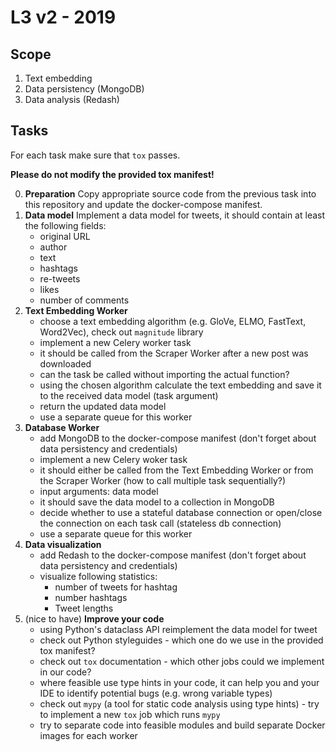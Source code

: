 # L3 v2 - 2019

## Scope
1. Text embedding
2. Data persistency (MongoDB)
3. Data analysis (Redash)

## Tasks

For each task make sure that `tox` passes.

**Please do not modify the provided tox manifest!**

0. **Preparation** Copy appropriate source code from the previous task into this repository and update the docker-compose manifest.
1. **Data model** Implement a data model for tweets, it should contain at least the following fields:
    - original URL
    - author
    - text
    - hashtags
    - re-tweets
    - likes
    - number of comments
2. **Text Embedding Worker**
    - choose a text embedding algorithm (e.g. GloVe, ELMO, FastText, Word2Vec), check out `magnitude` library
    - implement a new Celery worker task
    - it should be called from the Scraper Worker after a new post was downloaded
    - can the task be called without importing the actual function?
    - using the chosen algorithm calculate the text embedding and save it to the received data model (task argument)
    - return the updated data model
    - use a separate queue for this worker
3. **Database Worker**
    - add MongoDB to the docker-compose manifest (don't forget about data persistency and credentials)
    - implement a new Celery woker task
    - it should either be called from the Text Embedding Worker or from the Scraper Worker (how to call multiple task sequentially?)
    - input arguments: data model
    - it should save the data model to a collection in MongoDB
    - decide whether to use a stateful database connection or open/close the connection on each task call (stateless db connection)
    - use a separate queue for this worker
4. **Data visualization**
    - add Redash to the docker-compose manifest (don't forget about data persistency and credentials)
    - visualize following statistics:
        - number of tweets for hashtag 
        - number hashtags
        - Tweet lengths
5. (nice to have) **Improve your code** 
    - using Python's dataclass API reimplement the data model for tweet
    - check out Python styleguides - which one do we use in the provided tox manifest?
    - check out `tox` documentation - which other jobs could we implement in our code?
    - where feasible use type hints in your code, it can help you and your IDE to identify potential bugs (e.g. wrong variable types)
    - check out `mypy` (a tool for static code analysis using type hints) - try to implement a new `tox` job which runs `mypy`
    - try to separate code into feasible modules and build separate Docker images for each worker

